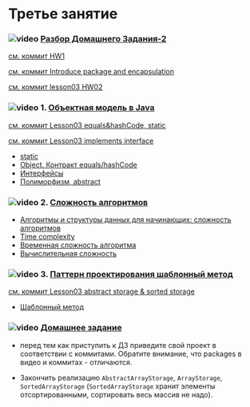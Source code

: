 
# Третье занятие

### ![video](https://cloud.githubusercontent.com/assets/13649199/13672715/06dbc6ce-e6e7-11e5-81a9-04fbddb9e488.png) [Разбор Домашнего Задания-2](https://drive.google.com/open?id=0B_4NpoQW1xfpVVFEX0tOS3UtLXM)
[см. коммит HW1](https://github.com/JavaWebinar/basejava/tree/ec51b1158f07789b62dadf457c25b0864a126b1d/src)

[см. коммит Introduce package and encapsulation](https://github.com/JavaWebinar/basejava/commit/68e4d8652320d487a0716179e7d01723fffc4b8d)

[см. коммит lesson03 HW02](https://github.com/JavaWebinar/basejava/tree/08adbede7c25bc34807c3cebecb8b67921366793/src/ru/javawebinar/basejava)

### ![video](https://cloud.githubusercontent.com/assets/13649199/13672715/06dbc6ce-e6e7-11e5-81a9-04fbddb9e488.png) 1. [Объектная модель в Java](https://drive.google.com/open?id=0B_4NpoQW1xfpNW54RGFlZkRWbk0)
[см. коммит Lesson03 equals&hashCode, static](https://github.com/JavaWebinar/basejava/tree/9d8464cc24be306b0dbce112607122149ec327d8/src/ru/javawebinar/basejava)

[см. коммит Lesson03 implements interface](https://github.com/JavaWebinar/basejava/tree/ba20418d59dcc998c2cab218d84ca1f7099676c8/src/ru/javawebinar/basejava/storage)
- <a href="http://www.intuit.ru/studies/courses/16/16/lecture/27119">static</a>
- <a href="http://www.intuit.ru/studies/courses/16/16/lecture/27129?page=1">Object. Контракт equals/hashCode</a>
- <a href="http://www.intuit.ru/studies/courses/16/16/lecture/27119?page=3">Интерфейсы</a>
- <a href="http://www.intuit.ru/studies/courses/16/16/lecture/27119?page=4">Полиморфизм, abstract</a>

### ![video](https://cloud.githubusercontent.com/assets/13649199/13672715/06dbc6ce-e6e7-11e5-81a9-04fbddb9e488.png) 2. [Сложность алгоритмов](https://drive.google.com/open?id=0B_4NpoQW1xfpQldyRk5oc3Z1S00)
- <a href="https://tproger.ru/translations/algorithms-and-data-structures">Алгоритмы и структуры данных для начинающих: сложность алгоритмов</a>
- <a href="https://drive.google.com/file/d/0B9Ye2auQ_NsFNEJWRFJkVDA3TkU/view">Time complexity</a>
- <a href="https://ru.wikipedia.org/wiki/Временная_сложность_алгоритма">Временная сложность алгоритма</a>
- <a href="https://ru.wikipedia.org/wiki/Вычислительная_сложность">Вычислительная сложность</a>

### ![video](https://cloud.githubusercontent.com/assets/13649199/13672715/06dbc6ce-e6e7-11e5-81a9-04fbddb9e488.png) 3. [Паттерн проектирования шаблонный метод](https://drive.google.com/open?id=0B_4NpoQW1xfpT0tyYXR0RHBpUWM)
[см. коммит Lesson03 abstract storage & sorted storage](https://github.com/JavaWebinar/basejava/tree/0bf48cf81987ddb9d59880f10920f3994923f8c0/src/ru/javawebinar/basejava)
- <a href="https://ru.wikipedia.org/wiki/Шаблонный_метод_(шаблон_проектирования)">Шаблонный метод</a>

### ![video](https://cloud.githubusercontent.com/assets/13649199/13672715/06dbc6ce-e6e7-11e5-81a9-04fbddb9e488.png) [Домашнее задание](https://drive.google.com/open?id=0B_4NpoQW1xfpdkdlV2xPbE5VM2c)

* перед тем как приступить к ДЗ приведите свой проект в соответствии с коммитами. Обратите внимание, что packages в видео и коммитах - отличаются.

- Закончить реализацию `AbstractArrayStorage`, `ArrayStorage`, `SortedArrayStorage` (`SortedArrayStorage` хранит элементы отсортированными, сортировать весь массив не надо).

